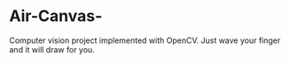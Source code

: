 # Air-Canvas-
Computer vision project implemented with OpenCV. Just wave your finger and it will draw for you.
